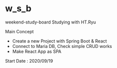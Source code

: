 # w_s_b
weekend-study-board
Studying with HT.Ryu

Main Concept
- Create a new Project with Spring Boot & React
- Connect to Maria DB, Check simple CRUD works
- Make React App as SPA

Start Date : 2020/09/19
